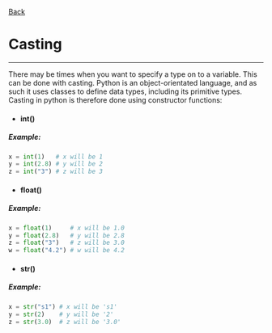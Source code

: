[Back](/main/basic.md)

# Casting
---

There may be times when you want to specify a type on to a variable. This can be done with casting. Python is an object-orientated language, and as such it uses classes to define data types, including its primitive types.
Casting in python is therefore done using constructor functions:
- #### int()
##### Example:
```python
x = int(1)   # x will be 1
y = int(2.8) # y will be 2
z = int("3") # z will be 3
```
- #### float()
##### Example:
```python
x = float(1)     # x will be 1.0
y = float(2.8)   # y will be 2.8
z = float("3")   # z will be 3.0
w = float("4.2") # w will be 4.2
```
- #### str()
##### Example:
```python
x = str("s1") # x will be 's1'
y = str(2)    # y will be '2'
z = str(3.0)  # z will be '3.0' 
```